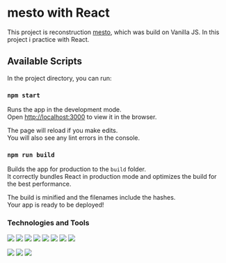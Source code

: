 # mesto with React

This project is reconstruction [mesto](https://github.com/NikolosHGW/mesto), which was build on Vanilla JS.
In this project i practice with React.

## Available Scripts

In the project directory, you can run:

### `npm start`

Runs the app in the development mode.\
Open [http://localhost:3000](http://localhost:3000) to view it in the browser.

The page will reload if you make edits.\
You will also see any lint errors in the console.

### `npm run build`

Builds the app for production to the `build` folder.\
It correctly bundles React in production mode and optimizes the build for the best performance.

The build is minified and the filenames include the hashes.\
Your app is ready to be deployed!


### Technologies and Tools

<img src="https://img.shields.io/badge/Code-JavaScript-informational?style=flat&logo=javascript&logoColor=#F7DF1E&color=F7DF1E" /> <img src="https://img.shields.io/badge/Code-HTML5-informational?style=flat&logo=html5&logoColor=#E34F26&color=F7DF1E" /> <img src="https://img.shields.io/badge/Code-CSS3-informational?style=flat&logo=css3&logoColor=#1572B6&color=F7DF1E" /> <img src="https://img.shields.io/badge/Code-React-informational?style=flat&logo=react&logoColor=#61DAFB&color=F7DF1E" /> <img src="https://img.shields.io/badge/Editor-VSCode-informational?style=flat&logo=visualstudiocode&logoColor=#007ACC&color=F7DF1E" /> <img src="https://img.shields.io/badge/Tools-Webpack-informational?style=flat&logo=webpack&logoColor=#8DD6F9&color=F7DF1E" /> <img src="https://img.shields.io/badge/Tools-Babel-informational?style=flat&logo=babel&logoColor=#F9DC3E&color=F7DF1E" /> <img src="https://img.shields.io/badge/Tools-Figma-informational?style=flat&logo=figma&logoColor=#F24E1E&color=F7DF1E" />

<img src="https://img.shields.io/badge/Tools-NPM-informational?style=flat&logo=npm&logoColor=#CB3837&color=F7DF1E" /> <img src="https://img.shields.io/badge/Tools-Git-informational?style=flat&logo=git&logoColor=#F05032&color=F7DF1E" /> <img src="https://img.shields.io/badge/Tools-GitHub-informational?style=flat&logo=github&logoColor=#181717&color=F7DF1E" />
